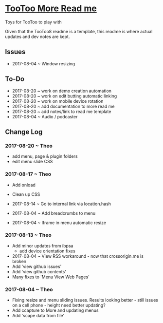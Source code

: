 <span style=display:none; >[You are now in a GitHub source code view - click this link to view Read Me file as a web page]( http://theo-armour.github.io/snippets/tootoo-more/#README.md "View file as a web page." ) </span>


[TooToo More Read me]( #README.md )
====

Toys for TooToo to play with

Given that the TooToo8 readme is a template, this readme is where actual updates and dev notes are kept.

## Issues

* 2017-08-04 ~ Window resizing


## To-Do

* 2017-08-20 ~ work on demo creation automation
* 2017-08-20 ~ work on edit butting automatic linking
* 2017-08-20 ~ work on mobile device rotation
* 2017-08-20 ~ add documentation to more read me
* 2017-08-20 ~ add notes/link to read me template
* 2017-08-04 ~ Audio / podcaster



## Change Log


### 2017-08-20 ~ Theo

* add menu, page & plugin folders
* edit menu slide CSS

### 2017-08-17 ~ Theo

* Add onload
* Clean up CSS

* 2017-08-14 ~ Go to internal link via location.hash
* 2017-08-04 ~ Add breadcrumbs to menu
* 2017-08-04 ~ Iframe in menu automatic resize

### 2017-08-13 ~ Theo

* Add minor updates from ibpsa
	* add device orientation fixes
* 2017-08-04 ~ View RSS workaround - now that crossorigin.me is broken
* Add 'view github issues'
* Add 'view github contents'
* Many fixes to 'Menu View Web Pages'

### 2017-08-04 ~ Theo

* Fixing resize and menu sliding issues. Results looking better - still issues on a cell phone - height need better updating? 
* Add ccapture to More and updating menus
* Add 'scape data from file'
